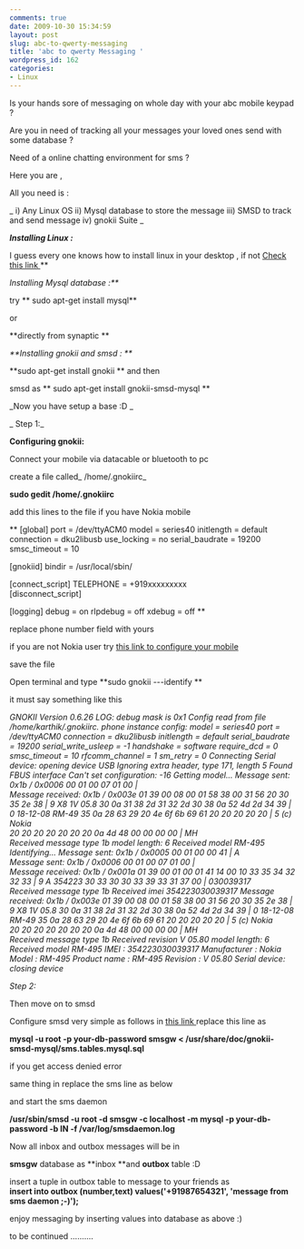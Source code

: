 ```yaml
---
comments: true
date: 2009-10-30 15:34:59
layout: post
slug: abc-to-qwerty-messaging
title: 'abc to qwerty Messaging '
wordpress_id: 162
categories:
- Linux
---
```


Is your hands sore of messaging on whole day with your abc mobile keypad ?


Are you in need of tracking all your messages your loved ones send with some database ?


Need of a online chatting environment for sms ?

Here you are , 


All you need is :

_ i) Any Linux OS
 ii)  Mysql database to store the message
iii) SMSD  to track and send message
iv) gnokii  Suite
_



_**Installing Linux :**_



I guess every one knows how to install linux in your desktop , if not [ Check this link ](https://help.ubuntu.com/community/Installation)
**




_Installing Mysql database :**_


try ** sudo apt-get install mysql**

or 



**directly from synaptic **




_**Installing gnokii and smsd :
**_



**sudo apt-get install gnokii
**
and then



smsd as  **  sudo apt-get install gnokii-smsd-mysql
**





_Now you have setup a base  :D _




_
Step 1:_

**Configuring gnokii:**



 Connect your mobile via datacable or bluetooth to pc

create a file called_ /home/.gnokiirc_

**sudo gedit /home/.gnokiirc**

add this lines to the file if you have Nokia mobile



**
[global]
port = /dev/ttyACM0
model = series40
initlength = default
connection = dku2libusb
use_locking = no
serial_baudrate = 19200
smsc_timeout = 10

[gnokiid]
bindir = /usr/local/sbin/

[connect_script]
TELEPHONE = +919xxxxxxxxx    
[disconnect_script]

[logging]
debug = on
rlpdebug = off
xdebug = off **




replace phone number field with yours 

if you are not Nokia user try [ this link to configure your mobile ](http://wiki.gnokii.org/index.php/Config)

save the file 





Open terminal and type   **sudo gnokii ---identify **




it must say something like this 

_GNOKII Version 0.6.26
LOG: debug mask is 0x1
Config read from file /home/karthik/.gnokiirc.
phone instance config:
model = series40
port = /dev/ttyACM0
connection = dku2libusb
initlength = default
serial_baudrate = 19200
serial_write_usleep = -1
handshake = software
require_dcd = 0
smsc_timeout = 10
rfcomm_channel = 1
sm_retry = 0
Connecting
Serial device: opening device USB
Ignoring extra header, type 171, length 5
Found FBUS interface
Can't set configuration: -16
Getting model...
Message sent: 0x1b / 0x0006
00 01 00 07 01 00                               |                 
Message received: 0x1b / 0x003e
01 39 00 08 00 01 58 38 00 31 56 20 30 35 2e 38 |  9    X8 1V 05.8
30 0a 31 38 2d 31 32 2d 30 38 0a 52 4d 2d 34 39 | 0 18-12-08 RM-49
35 0a 28 63 29 20 4e 6f 6b 69 61 20 20 20 20 20 | 5 (c) Nokia     
20 20 20 20 20 20 20 0a 4d 48 00 00 00 00       |         MH      
Received message type 1b
model length: 6
Received model RM-495
Identifying...
Message sent: 0x1b / 0x0005
00 01 00 00 41                                  |     A           
Message sent: 0x1b / 0x0006
00 01 00 07 01 00                               |                 
Message received: 0x1b / 0x001a
01 39 00 01 00 01 41 14 00 10 33 35 34 32 32 33 |  9    A   354223
30 33 30 30 33 39 33 31 37 00                   | 030039317       
Received message type 1b
Received imei 354223030039317
Message received: 0x1b / 0x003e
01 39 00 08 00 01 58 38 00 31 56 20 30 35 2e 38 |  9    X8 1V 05.8
30 0a 31 38 2d 31 32 2d 30 38 0a 52 4d 2d 34 39 | 0 18-12-08 RM-49
35 0a 28 63 29 20 4e 6f 6b 69 61 20 20 20 20 20 | 5 (c) Nokia     
20 20 20 20 20 20 20 0a 4d 48 00 00 00 00       |         MH      
Received message type 1b
Received revision V 05.80
model length: 6
Received model RM-495
IMEI         : 354223030039317
Manufacturer : Nokia
Model        : RM-495
Product name : RM-495
Revision     : V 05.80
Serial device: closing device_





_Step 2:_


Then move on to smsd 

Configure smsd very simple as follows in [this  link ](http://wiki.gnokii.org/index.php/Smsd)
replace this line as


  **mysql -u root -p your-db-password smsgw < /usr/share/doc/gnokii-smsd-mysql/sms.tables.mysql.sql**

if you get access denied error


same thing in replace the sms line as below 

and start the sms daemon



**/usr/sbin/smsd -u root -d smsgw -c localhost -m mysql -p  your-db-password -b IN -f /var/log/smsdaemon.log**




 Now all inbox and outbox messages will be in

 **smsgw** database as **inbox **and **outbox** table :D

insert a tuple in outbox table to message to your friends 
as  
**insert into outbox (number,text) values('+91987654321', 'message from sms daemon ;-)');**

enjoy messaging by inserting values into database as above :)


to be continued ..........




















